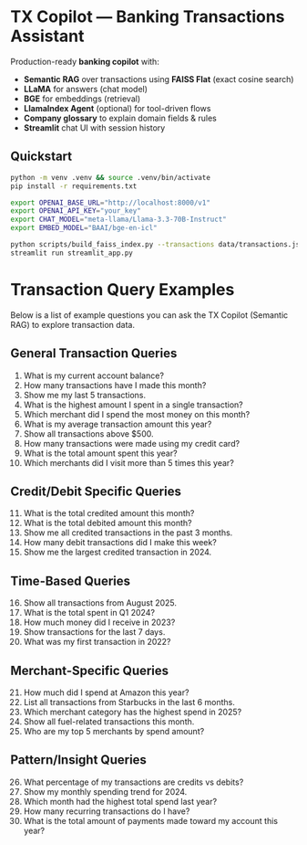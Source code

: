 # TX Copilot — Banking Transactions Assistant

Production-ready **banking copilot** with:
- **Semantic RAG** over transactions using **FAISS Flat** (exact cosine search)
- **LLaMA** for answers (chat model)
- **BGE** for embeddings (retrieval)
- **LlamaIndex Agent** (optional) for tool-driven flows
- **Company glossary** to explain domain fields & rules
- **Streamlit** chat UI with session history

## Quickstart

```bash
python -m venv .venv && source .venv/bin/activate
pip install -r requirements.txt

export OPENAI_BASE_URL="http://localhost:8000/v1"
export OPENAI_API_KEY="your_key"
export CHAT_MODEL="meta-llama/Llama-3.3-70B-Instruct"
export EMBED_MODEL="BAAI/bge-en-icl"

python scripts/build_faiss_index.py --transactions data/transactions.json
streamlit run streamlit_app.py
```

# Transaction Query Examples

Below is a list of example questions you can ask the TX Copilot (Semantic RAG) to explore transaction data.

## General Transaction Queries
1. What is my current account balance?
2. How many transactions have I made this month?
3. Show me my last 5 transactions.
4. What is the highest amount I spent in a single transaction?
5. Which merchant did I spend the most money on this month?
6. What is my average transaction amount this year?
7. Show all transactions above $500.
8. How many transactions were made using my credit card?
9. What is the total amount spent this year?
10. Which merchants did I visit more than 5 times this year?

## Credit/Debit Specific Queries
11. What is the total credited amount this month?
12. What is the total debited amount this month?
13. Show me all credited transactions in the past 3 months.
14. How many debit transactions did I make this week?
15. Show me the largest credited transaction in 2024.

## Time-Based Queries
16. Show all transactions from August 2025.
17. What is the total spent in Q1 2024?
18. How much money did I receive in 2023?
19. Show transactions for the last 7 days.
20. What was my first transaction in 2022?

## Merchant-Specific Queries
21. How much did I spend at Amazon this year?
22. List all transactions from Starbucks in the last 6 months.
23. Which merchant category has the highest spend in 2025?
24. Show all fuel-related transactions this month.
25. Who are my top 5 merchants by spend amount?

## Pattern/Insight Queries
26. What percentage of my transactions are credits vs debits?
27. Show my monthly spending trend for 2024.
28. Which month had the highest total spend last year?
29. How many recurring transactions do I have?
30. What is the total amount of payments made toward my account this year?
